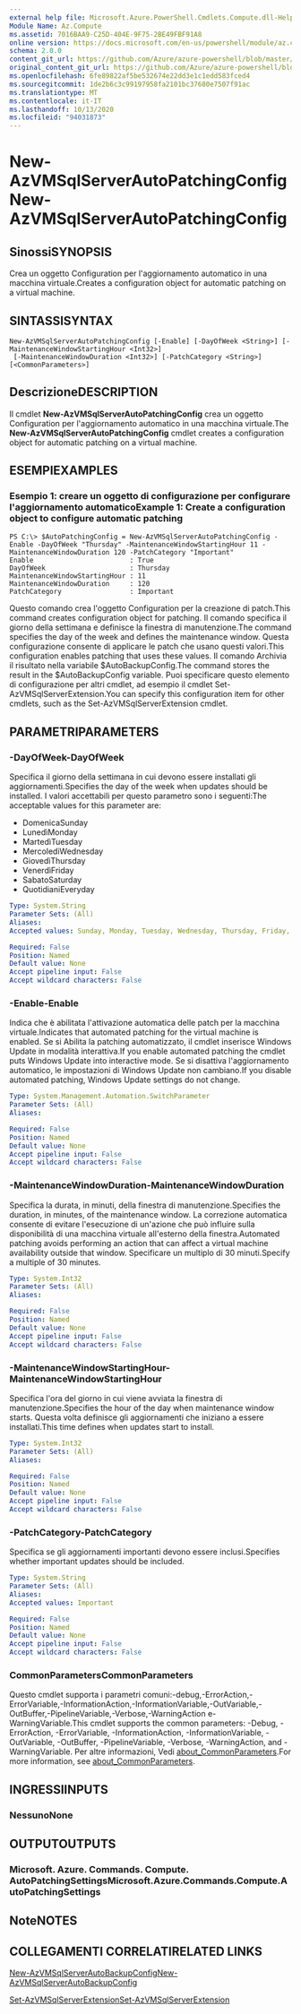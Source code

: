 ```yaml
---
external help file: Microsoft.Azure.PowerShell.Cmdlets.Compute.dll-Help.xml
Module Name: Az.Compute
ms.assetid: 7016BAA9-C25D-404E-9F75-2BE49FBF91A8
online version: https://docs.microsoft.com/en-us/powershell/module/az.compute/new-azvmsqlserverautopatchingconfig
schema: 2.0.0
content_git_url: https://github.com/Azure/azure-powershell/blob/master/src/Compute/Compute/help/New-AzVMSqlServerAutoPatchingConfig.md
original_content_git_url: https://github.com/Azure/azure-powershell/blob/master/src/Compute/Compute/help/New-AzVMSqlServerAutoPatchingConfig.md
ms.openlocfilehash: 6fe89822af5be532674e22dd3e1c1edd583fced4
ms.sourcegitcommit: 1de2b6c3c99197958fa2101bc37680e7507f91ac
ms.translationtype: MT
ms.contentlocale: it-IT
ms.lasthandoff: 10/13/2020
ms.locfileid: "94031873"
---
```

# <span data-ttu-id="927a9-101">New-AzVMSqlServerAutoPatchingConfig</span><span class="sxs-lookup"><span data-stu-id="927a9-101">New-AzVMSqlServerAutoPatchingConfig</span></span>

## <span data-ttu-id="927a9-102">Sinossi</span><span class="sxs-lookup"><span data-stu-id="927a9-102">SYNOPSIS</span></span>
<span data-ttu-id="927a9-103">Crea un oggetto Configuration per l'aggiornamento automatico in una macchina virtuale.</span><span class="sxs-lookup"><span data-stu-id="927a9-103">Creates a configuration object for automatic patching on a virtual machine.</span></span>

## <span data-ttu-id="927a9-104">SINTASSI</span><span class="sxs-lookup"><span data-stu-id="927a9-104">SYNTAX</span></span>

```
New-AzVMSqlServerAutoPatchingConfig [-Enable] [-DayOfWeek <String>] [-MaintenanceWindowStartingHour <Int32>]
 [-MaintenanceWindowDuration <Int32>] [-PatchCategory <String>] [<CommonParameters>]
```

## <span data-ttu-id="927a9-105">Descrizione</span><span class="sxs-lookup"><span data-stu-id="927a9-105">DESCRIPTION</span></span>
<span data-ttu-id="927a9-106">Il cmdlet **New-AzVMSqlServerAutoPatchingConfig** crea un oggetto Configuration per l'aggiornamento automatico in una macchina virtuale.</span><span class="sxs-lookup"><span data-stu-id="927a9-106">The **New-AzVMSqlServerAutoPatchingConfig** cmdlet creates a configuration object for automatic patching on a virtual machine.</span></span>

## <span data-ttu-id="927a9-107">ESEMPI</span><span class="sxs-lookup"><span data-stu-id="927a9-107">EXAMPLES</span></span>

### <span data-ttu-id="927a9-108">Esempio 1: creare un oggetto di configurazione per configurare l'aggiornamento automatico</span><span class="sxs-lookup"><span data-stu-id="927a9-108">Example 1: Create a configuration object to configure automatic patching</span></span>
```
PS C:\> $AutoPatchingConfig = New-AzVMSqlServerAutoPatchingConfig -Enable -DayOfWeek "Thursday" -MaintenanceWindowStartingHour 11 -MaintenanceWindowDuration 120 -PatchCategory "Important"
Enable                        : True
DayOfWeek                     : Thursday
MaintenanceWindowStartingHour : 11
MaintenanceWindowDuration     : 120
PatchCategory                 : Important
```

<span data-ttu-id="927a9-109">Questo comando crea l'oggetto Configuration per la creazione di patch.</span><span class="sxs-lookup"><span data-stu-id="927a9-109">This command creates configuration object for patching.</span></span>
<span data-ttu-id="927a9-110">Il comando specifica il giorno della settimana e definisce la finestra di manutenzione.</span><span class="sxs-lookup"><span data-stu-id="927a9-110">The command specifies the day of the week and defines the maintenance window.</span></span>
<span data-ttu-id="927a9-111">Questa configurazione consente di applicare le patch che usano questi valori.</span><span class="sxs-lookup"><span data-stu-id="927a9-111">This configuration enables patching that uses these values.</span></span>
<span data-ttu-id="927a9-112">Il comando Archivia il risultato nella variabile $AutoBackupConfig.</span><span class="sxs-lookup"><span data-stu-id="927a9-112">The command stores the result in the $AutoBackupConfig variable.</span></span>
<span data-ttu-id="927a9-113">Puoi specificare questo elemento di configurazione per altri cmdlet, ad esempio il cmdlet Set-AzVMSqlServerExtension.</span><span class="sxs-lookup"><span data-stu-id="927a9-113">You can specify this configuration item for other cmdlets, such as the Set-AzVMSqlServerExtension cmdlet.</span></span>

## <span data-ttu-id="927a9-114">PARAMETRI</span><span class="sxs-lookup"><span data-stu-id="927a9-114">PARAMETERS</span></span>

### <span data-ttu-id="927a9-115">-DayOfWeek</span><span class="sxs-lookup"><span data-stu-id="927a9-115">-DayOfWeek</span></span>
<span data-ttu-id="927a9-116">Specifica il giorno della settimana in cui devono essere installati gli aggiornamenti.</span><span class="sxs-lookup"><span data-stu-id="927a9-116">Specifies the day of the week when updates should be installed.</span></span>
<span data-ttu-id="927a9-117">I valori accettabili per questo parametro sono i seguenti:</span><span class="sxs-lookup"><span data-stu-id="927a9-117">The acceptable values for this parameter are:</span></span>
- <span data-ttu-id="927a9-118">Domenica</span><span class="sxs-lookup"><span data-stu-id="927a9-118">Sunday</span></span>
- <span data-ttu-id="927a9-119">Lunedì</span><span class="sxs-lookup"><span data-stu-id="927a9-119">Monday</span></span>
- <span data-ttu-id="927a9-120">Martedì</span><span class="sxs-lookup"><span data-stu-id="927a9-120">Tuesday</span></span>
- <span data-ttu-id="927a9-121">Mercoledì</span><span class="sxs-lookup"><span data-stu-id="927a9-121">Wednesday</span></span>
- <span data-ttu-id="927a9-122">Giovedì</span><span class="sxs-lookup"><span data-stu-id="927a9-122">Thursday</span></span>
- <span data-ttu-id="927a9-123">Venerdì</span><span class="sxs-lookup"><span data-stu-id="927a9-123">Friday</span></span>
- <span data-ttu-id="927a9-124">Sabato</span><span class="sxs-lookup"><span data-stu-id="927a9-124">Saturday</span></span>
- <span data-ttu-id="927a9-125">Quotidiani</span><span class="sxs-lookup"><span data-stu-id="927a9-125">Everyday</span></span>

```yaml
Type: System.String
Parameter Sets: (All)
Aliases:
Accepted values: Sunday, Monday, Tuesday, Wednesday, Thursday, Friday, Saturday, Everyday

Required: False
Position: Named
Default value: None
Accept pipeline input: False
Accept wildcard characters: False
```

### <span data-ttu-id="927a9-126">-Enable</span><span class="sxs-lookup"><span data-stu-id="927a9-126">-Enable</span></span>
<span data-ttu-id="927a9-127">Indica che è abilitata l'attivazione automatica delle patch per la macchina virtuale.</span><span class="sxs-lookup"><span data-stu-id="927a9-127">Indicates that automated patching for the virtual machine is enabled.</span></span>
<span data-ttu-id="927a9-128">Se si Abilita la patching automatizzato, il cmdlet inserisce Windows Update in modalità interattiva.</span><span class="sxs-lookup"><span data-stu-id="927a9-128">If you enable automated patching the cmdlet puts Windows Update into interactive mode.</span></span>
<span data-ttu-id="927a9-129">Se si disattiva l'aggiornamento automatico, le impostazioni di Windows Update non cambiano.</span><span class="sxs-lookup"><span data-stu-id="927a9-129">If you disable automated patching, Windows Update settings do not change.</span></span>

```yaml
Type: System.Management.Automation.SwitchParameter
Parameter Sets: (All)
Aliases:

Required: False
Position: Named
Default value: None
Accept pipeline input: False
Accept wildcard characters: False
```

### <span data-ttu-id="927a9-130">-MaintenanceWindowDuration</span><span class="sxs-lookup"><span data-stu-id="927a9-130">-MaintenanceWindowDuration</span></span>
<span data-ttu-id="927a9-131">Specifica la durata, in minuti, della finestra di manutenzione.</span><span class="sxs-lookup"><span data-stu-id="927a9-131">Specifies the duration, in minutes, of the maintenance window.</span></span>
<span data-ttu-id="927a9-132">La correzione automatica consente di evitare l'esecuzione di un'azione che può influire sulla disponibilità di una macchina virtuale all'esterno della finestra.</span><span class="sxs-lookup"><span data-stu-id="927a9-132">Automated patching avoids performing an action that can affect a virtual machine availability outside that window.</span></span>
<span data-ttu-id="927a9-133">Specificare un multiplo di 30 minuti.</span><span class="sxs-lookup"><span data-stu-id="927a9-133">Specify a multiple of 30 minutes.</span></span>

```yaml
Type: System.Int32
Parameter Sets: (All)
Aliases:

Required: False
Position: Named
Default value: None
Accept pipeline input: False
Accept wildcard characters: False
```

### <span data-ttu-id="927a9-134">-MaintenanceWindowStartingHour</span><span class="sxs-lookup"><span data-stu-id="927a9-134">-MaintenanceWindowStartingHour</span></span>
<span data-ttu-id="927a9-135">Specifica l'ora del giorno in cui viene avviata la finestra di manutenzione.</span><span class="sxs-lookup"><span data-stu-id="927a9-135">Specifies the hour of the day when maintenance window starts.</span></span>
<span data-ttu-id="927a9-136">Questa volta definisce gli aggiornamenti che iniziano a essere installati.</span><span class="sxs-lookup"><span data-stu-id="927a9-136">This time defines when updates start to install.</span></span>

```yaml
Type: System.Int32
Parameter Sets: (All)
Aliases:

Required: False
Position: Named
Default value: None
Accept pipeline input: False
Accept wildcard characters: False
```

### <span data-ttu-id="927a9-137">-PatchCategory</span><span class="sxs-lookup"><span data-stu-id="927a9-137">-PatchCategory</span></span>
<span data-ttu-id="927a9-138">Specifica se gli aggiornamenti importanti devono essere inclusi.</span><span class="sxs-lookup"><span data-stu-id="927a9-138">Specifies whether important updates should be included.</span></span>

```yaml
Type: System.String
Parameter Sets: (All)
Aliases:
Accepted values: Important

Required: False
Position: Named
Default value: None
Accept pipeline input: False
Accept wildcard characters: False
```

### <span data-ttu-id="927a9-139">CommonParameters</span><span class="sxs-lookup"><span data-stu-id="927a9-139">CommonParameters</span></span>
<span data-ttu-id="927a9-140">Questo cmdlet supporta i parametri comuni:-debug,-ErrorAction,-ErrorVariable,-InformationAction,-InformationVariable,-OutVariable,-OutBuffer,-PipelineVariable,-Verbose,-WarningAction e-WarningVariable.</span><span class="sxs-lookup"><span data-stu-id="927a9-140">This cmdlet supports the common parameters: -Debug, -ErrorAction, -ErrorVariable, -InformationAction, -InformationVariable, -OutVariable, -OutBuffer, -PipelineVariable, -Verbose, -WarningAction, and -WarningVariable.</span></span> <span data-ttu-id="927a9-141">Per altre informazioni, Vedi [about_CommonParameters](http://go.microsoft.com/fwlink/?LinkID=113216).</span><span class="sxs-lookup"><span data-stu-id="927a9-141">For more information, see [about_CommonParameters](http://go.microsoft.com/fwlink/?LinkID=113216).</span></span>

## <span data-ttu-id="927a9-142">INGRESSI</span><span class="sxs-lookup"><span data-stu-id="927a9-142">INPUTS</span></span>

### <span data-ttu-id="927a9-143">Nessuno</span><span class="sxs-lookup"><span data-stu-id="927a9-143">None</span></span>

## <span data-ttu-id="927a9-144">OUTPUT</span><span class="sxs-lookup"><span data-stu-id="927a9-144">OUTPUTS</span></span>

### <span data-ttu-id="927a9-145">Microsoft. Azure. Commands. Compute. AutoPatchingSettings</span><span class="sxs-lookup"><span data-stu-id="927a9-145">Microsoft.Azure.Commands.Compute.AutoPatchingSettings</span></span>

## <span data-ttu-id="927a9-146">Note</span><span class="sxs-lookup"><span data-stu-id="927a9-146">NOTES</span></span>

## <span data-ttu-id="927a9-147">COLLEGAMENTI CORRELATI</span><span class="sxs-lookup"><span data-stu-id="927a9-147">RELATED LINKS</span></span>

[<span data-ttu-id="927a9-148">New-AzVMSqlServerAutoBackupConfig</span><span class="sxs-lookup"><span data-stu-id="927a9-148">New-AzVMSqlServerAutoBackupConfig</span></span>](./New-AzVMSqlServerAutoBackupConfig.md)

[<span data-ttu-id="927a9-149">Set-AzVMSqlServerExtension</span><span class="sxs-lookup"><span data-stu-id="927a9-149">Set-AzVMSqlServerExtension</span></span>](./Set-AzVMSqlServerExtension.md)



